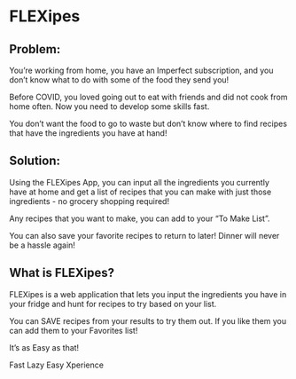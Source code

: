 # FLEXipes

## Problem:
You’re working from home, you have an Imperfect subscription, and you don’t know what to do with some of the food they send you!

Before COVID, you loved going out to eat with friends and did not cook from home often. Now you need to develop some skills fast.

You don’t want the food to go to waste but don’t know where to find recipes that have the ingredients you have at hand!

## Solution:
Using the FLEXipes App, you can input all the ingredients you currently have at home and get a list of recipes that you can make with just those ingredients - no grocery shopping required! 

Any recipes that you want to make, you can add to your “To Make List”.

You can also save your favorite recipes to return to later! Dinner will never be a hassle again! 

## What is FLEXipes?
FLEXipes is a web application that lets you input the ingredients you have in your fridge and hunt for recipes to try based on your list.

You can SAVE recipes from your results to try them out. If you like them you can add them to your Favorites list!

It’s as Easy as that!

Fast
Lazy
Easy
Xperience

